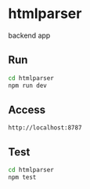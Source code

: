 # htmlparser

backend app

## Run

```bash
cd htmlparser
npm run dev
```

## Access

```
http://localhost:8787
```

## Test

```bash
cd htmlparser
npm test
```